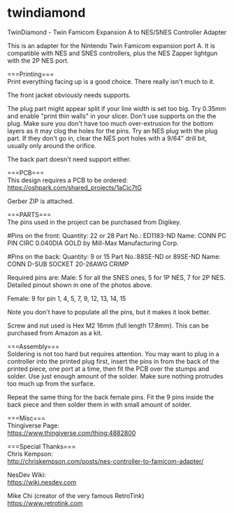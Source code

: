 # twindiamond

TwinDiamond - Twin Famicom Expansion A to NES/SNES Controller Adapter

This is an adapter for the Nintendo Twin Famicom expansion port A. It is compatible with NES and SNES controllers, plus the NES Zapper lightgun with the 2P NES port.

===Printing===  
Print everything facing up is a good choice. There really isn't much to it.

The front jacket obviously needs supports.

The plug part might appear split if your line width is set too big. Try 0.35mm and enable "print thin walls" in your slicer. Don't use supports on the the plug. Make sure you don't have too much over-extrusion for the bottom layers as it may clog the holes for the pins. Try an NES plug with the plug part. If they don't go in, clear the NES port holes with a 9/64" drill bit, usually only around the orifice.

The back part doesn't need support either.

===PCB===  
This design requires a PCB to be ordered:
https://oshpark.com/shared_projects/1aCic7tG

Gerber ZIP is attached.

===PARTS===  
The pins used in the project can be purchased from Digikey.

#Pins on the front:
Quantity: 22 or 28
Part No.: ED1183-ND
Name: CONN PC PIN CIRC 0.040DIA GOLD by Mill-Max Manufacturing Corp.

#Pins on the back:
Quantity: 9 or 15
Part No.:88SE-ND or 89SE-ND
Name: CONN D-SUB SOCKET 20-26AWG CRIMP

Required pins are:
Male:
5 for all the SNES ones, 5 for 1P NES, 7 for 2P NES. Detailed pinout shown in one of the photos above.

Female:
9 for pin 1, 4, 5, 7, 9, 12, 13, 14, 15

Note you don't have to populate all the pins, but it makes it look better.

Screw and nut used is Hex M2 16mm (full length 17.8mm). This can be purchased from Amazon as a kit.

===Assembly===  
Soldering is not too hard but requires attention. You may want to plug in a controller into the printed plug first, insert the pins in from the back of the printed piece, one port at a time, then fit the PCB over the stumps and solder. Use just enough amount of the solder. Make sure nothing protrudes too much up from the surface.

Repeat the same thing for the back female pins. Fit the 9 pins inside the back piece and then solder them in with small amount of solder.

===Misc===  
Thingiverse Page:  
https://www.thingiverse.com/thing:4882800

===Special Thanks===  
Chris Kempson:  
http://chriskempson.com/posts/nes-controller-to-famicom-adapter/

NesDev Wiki:  
https://wiki.nesdev.com  

Mike Chi (creator of the very famous RetroTink)  
https://www.retrotink.com
